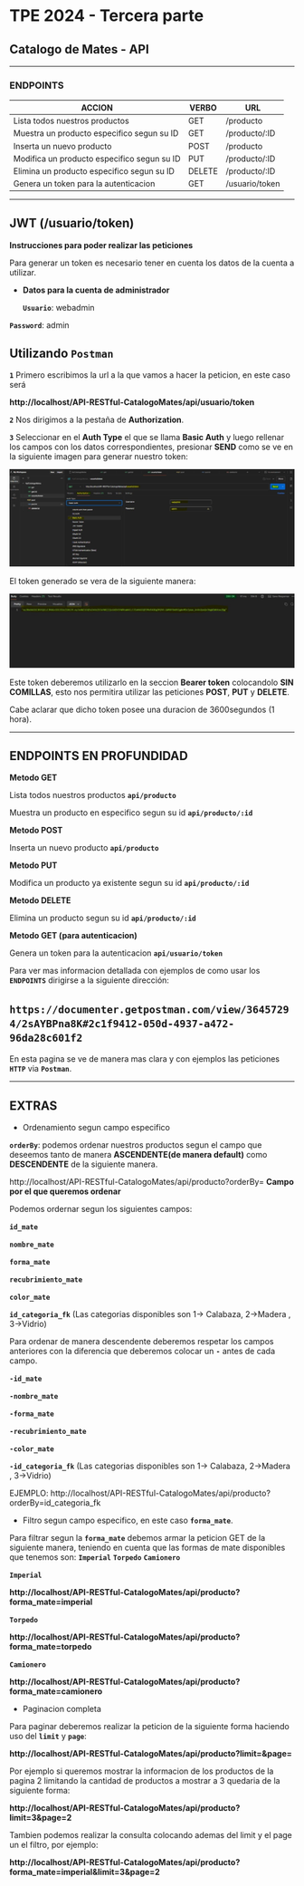 # TPE 2024 - Tercera parte

## Catalogo de Mates - API

---

### ENDPOINTS

| ACCION                                      | VERBO  | URL            |
| ------------------------------------------- | ------ | -------------- |
| Lista todos nuestros productos              | GET    | /producto      |
| Muestra un producto especifico segun su ID  | GET    | /producto/:ID  |
| Inserta un nuevo producto                   | POST   | /producto      |
| Modifica un producto especifico segun su ID | PUT    | /producto/:ID  |
| Elimina un producto especifico segun su ID  | DELETE | /producto/:ID  |
| Genera un token para la autenticacion       | GET    | /usuario/token |

---

## JWT (/usuario/token)

**Instrucciones para poder realizar las peticiones**

Para generar un token es necesario tener en cuenta los datos de la cuenta a utilizar.

- **Datos para la cuenta de administrador**

  **`Usuario`**: webadmin

**`Password`**: admin

## Utilizando **`Postman`**

**`1`** Primero escribimos la url a la que vamos a hacer la peticion, en este caso será

**http://localhost/API-RESTful-CatalogoMates/api/usuario/token**

**`2`** Nos dirigimos a la pestaña de **Authorization**.

**`3`** Seleccionar en el **Auth Type** el que se llama **Basic Auth** y luego rellenar los campos con los datos correspondientes, presionar **SEND** como se ve en la siguiente imagen para generar nuestro token:

![alt text](postman1.jpg)

El token generado se vera de la siguiente manera:

![alt text](postman2.jpg)

Este token deberemos utilizarlo en la seccion **Bearer token** colocandolo **SIN COMILLAS**, esto nos permitira utilizar las peticiones **POST**, **PUT** y **DELETE**.

Cabe aclarar que dicho token posee una duracion de 3600segundos (1 hora).

---

## ENDPOINTS EN PROFUNDIDAD

**Metodo GET**

Lista todos nuestros productos **`api/producto`**

Muestra un producto en especifico segun su id **`api/producto/:id`**

**Metodo POST**

Inserta un nuevo producto **`api/producto`**

**Metodo PUT**

Modifica un producto ya existente segun su id **`api/producto/:id`**

**Metodo DELETE**

Elimina un producto segun su id **`api/producto/:id`**

**Metodo GET (para autenticacion)**

Genera un token para la autenticacion **`api/usuario/token`**

Para ver mas informacion detallada con ejemplos de como usar los **`ENDPOINTS`** dirigirse a la siguiente dirección:

## **`https://documenter.getpostman.com/view/36457294/2sAYBPna8K#2c1f9412-050d-4937-a472-96da28c601f2`**

En esta pagina se ve de manera mas clara y con ejemplos las peticiones **`HTTP`** via **`Postman`**.

---

## EXTRAS

- Ordenamiento segun campo especifico

**`orderBy`**: podemos ordenar nuestros productos segun el campo que deseemos tanto de manera **ASCENDENTE(de manera default)** como **DESCENDENTE** de la siguiente manera.

http://localhost/API-RESTful-CatalogoMates/api/producto?orderBy= **Campo por el que queremos ordenar**

Podemos ordernar segun los siguientes campos:

**`id_mate`**

**`nombre_mate`**

**`forma_mate`**

**`recubrimiento_mate`**

**`color_mate`**

**`id_categoria_fk`**
(Las categorias disponibles son 1-> Calabaza, 2->Madera , 3->Vidrio)

Para ordenar de manera descendente deberemos respetar los campos anteriores con la diferencia que deberemos colocar un **`-`** antes de cada campo.

**`-id_mate`**

**`-nombre_mate`**

**`-forma_mate`**

**`-recubrimiento_mate`**

**`-color_mate`**

**`-id_categoria_fk`**
(Las categorias disponibles son 1-> Calabaza, 2->Madera , 3->Vidrio)

EJEMPLO: http://localhost/API-RESTful-CatalogoMates/api/producto?orderBy=id_categoria_fk

- Filtro segun campo especifico, en este caso **`forma_mate`**.

Para filtrar segun la **`forma_mate`** debemos armar la peticion GET de la siguiente manera, teniendo en cuenta que las formas de mate disponibles que tenemos son: **`Imperial`** **`Torpedo`** **`Camionero`**

**`Imperial`**

**http://localhost/API-RESTful-CatalogoMates/api/producto?forma_mate=imperial**

**`Torpedo`**

**http://localhost/API-RESTful-CatalogoMates/api/producto?forma_mate=torpedo**

**`Camionero`**

**http://localhost/API-RESTful-CatalogoMates/api/producto?forma_mate=camionero**

- Paginacion completa

Para paginar deberemos realizar la peticion de la siguiente forma haciendo uso del **`limit`** y **`page`**:

**http://localhost/API-RESTful-CatalogoMates/api/producto?limit=&page=**

Por ejemplo si queremos mostrar la informacion de los productos de la pagina 2 limitando la cantidad de productos a mostrar a 3 quedaria de la siguiente forma:

**http://localhost/API-RESTful-CatalogoMates/api/producto?limit=3&page=2**

Tambien podemos realizar la consulta colocando ademas del limit y el page un el filtro, por ejemplo:

**http://localhost/API-RESTful-CatalogoMates/api/producto?forma_mate=imperial&limit=3&page=2**
